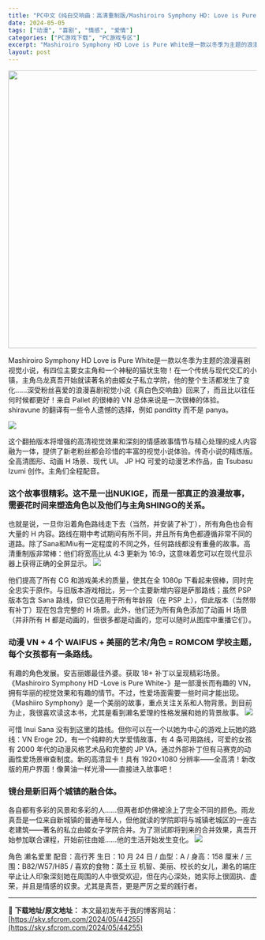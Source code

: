 ```yaml
---
title: "PC中文《纯白交响曲：高清重制版/Mashiroiro Symphony HD: Love is Pure White/纯白交响曲 -Love is pure white- HD Remake》"
date: 2024-05-05
tags: ["动漫", "喜剧", "情感", "爱情"]
categories: ["PC游戏下载", "PC游戏专区"]
excerpt: "Mashiroiro Symphony HD Love is Pure White是一款以冬季为主题的浪漫喜剧视觉小说，有四位主要女主角和一个神秘的猫状生物！在一个传统与现代交汇的小镇，主角乌龙真吾开始就读著名的由姬女子私立学院，他的整个生活都发生了变化……深受粉丝喜爱的浪漫喜剧视觉小说《真白色交响&hellip;"
layout: post
---
```


<img class="aligncenter size-full wp-image-44253" src="https://sky.sfcrom.com/wp-content/uploads/2024/05/f351c-c37fc410cbfa6a81071d03454295004a5b310d8c.png" alt="" width="1000" height="562" />

Mashiroiro Symphony HD Love is Pure White是一款以冬季为主题的浪漫喜剧视觉小说，有四位主要女主角和一个神秘的猫状生物！在一个传统与现代交汇的小镇，主角乌龙真吾开始就读著名的由姬女子私立学院，他的整个生活都发生了变化……深受粉丝喜爱的浪漫喜剧视觉小说《真白色交响曲》回来了，而且比以往任何时候都更好！来自 Pallet 的很棒的 VN 总体来说是一次很棒的体验。 shiravune 的翻译有一些令人遗憾的选择，例如 panditty 而不是 panya。

<img src="https://sky.sfcrom.com/wp-content/uploads/2024/05/20240505112030-1d6ad.jpeg" />

<span>这个翻拍版本将增强的高清视觉效果和深刻的情感故事情节与精心处理的成人内容融为一体，提供了新老粉丝都会珍惜的丰富的视觉小说体验。传奇小说的精炼版。全高清图形、动画 H 场景、现代 UI。 JP HQ 可爱的动漫艺术作品，由 Tsubasu Izumi 创作。主角们全程配音。</span>
<h3><span>这个故事很精彩。这不是一出NUKIGE，而是一部真正的浪漫故事，需要花时间来塑造角色以及他们与主角SHINGO的关系。</span></h3>
<span>也就是说，一旦你沿着角色路线走下去（当然，并安装了补丁），所有角色也会有大量的 H 内容。路线在期中考试期间有所不同，并且所有角色都遵循非常不同的道路。除了Sana和Miu有一定程度的不同之外，任何路线都没有重叠的故事。高清重制版非常棒：他们将宽高比从 4:3 更新为 16:9，这意味着您可以在现代显示器上获得正确的全屏显示。</span>

<img src="https://sky.sfcrom.com/wp-content/uploads/2024/05/20240505112033-498b3.jpeg" />

<span>他们提高了所有 CG 和游戏美术的质量，使其在全 1080p 下看起来很棒，同时完全忠实于原作。与旧版本游戏相比，另一个主要新增内容是萨那路线；虽然 PSP 版本包含 Sana 路线，但它仅适用于所有年龄段（在 PSP 上），但此版本（当然带有补丁）现在包含完整的 H 场景。此外，他们还为所有角色添加了动画 H 场景（并非所有 H 都是动画的，但很多都是动画的，您可以随时从图库中重播它们）。</span>
<h3><span>动漫 VN + 4 个 WAIFUS + 美丽的艺术/角色 = ROMCOM 学校主题，每个女孩都有一条路线。</span></h3>
<span>有趣的角色发展。安吉丽娜最佳外婆。获取 18+ 补丁以呈现精彩场景。 《Mashiroiro Symphony HD -Love is Pure White-》是一部漫长而有趣的 VN，拥有华丽的视觉效果和有趣的情节。不过，性爱场面需要一些时间才能出现。 《Mashiiro Symphony》是一个美丽的故事，重点关注关系和人物背景。到目前为止，我很喜欢读这本书，尤其是看到濑名爱理的性格发展和她的背景故事。</span>

<img src="https://sky.sfcrom.com/wp-content/uploads/2024/05/20240505112035-5c8a7.jpeg" />

<span>可惜 Inui Sana 没有到这里的路线。但你可以在一个以她为中心的游戏上玩她的路线：VN Eroge 2D，有一个纯粹的大学爱情故事，有 4 条可用路线，可爱的女孩有 2000 年代的动漫风格艺术品和完整的 JP VA，通过外部补丁但有马赛克的动画性爱场景审查制度。新的高清显卡！具有 1920×1080 分辨率——全高清！新改版的用户界面！像黄油一样光滑——直接进入故事吧！</span>
<h3><span>镜台是新旧两个城镇的融合体。</span></h3>
<span>各自都有多彩的风景和多彩的人……但两者却仿佛被涂上了完全不同的颜色。雨龙真吾是一位来自新城镇的普通年轻人，但他就读的学院即将与城镇老城区的一座古老建筑——著名的私立由姬女子学院合并。为了测试即将到来的合并效果，真吾开始参加联合课程，开始前往由姬……他的生活开始发生变化。</span>

<img src="https://sky.sfcrom.com/wp-content/uploads/2024/05/20240505112036-ed247.jpeg" />

角色 濑名爱里 配音：高行荠 生日：10 月 24 日 / 血型：A / 身高：158 厘米 / 三围：B82/W57/H85 / 喜欢的食物：蒸土豆 机智、美丽、校长的女儿，濑名的端庄举止让人印象深刻她在周围的人中很受欢迎，但在内心深处，她实际上很固执、虚荣，并且是情感的奴隶。尤其是真吾，更是严厉之爱的践行者。

---
📖 **下载地址/原文地址：** 本文最初发布于我的博客网站：[https://sky.sfcrom.com/2024/05/44255](https://sky.sfcrom.com/2024/05/44255)
